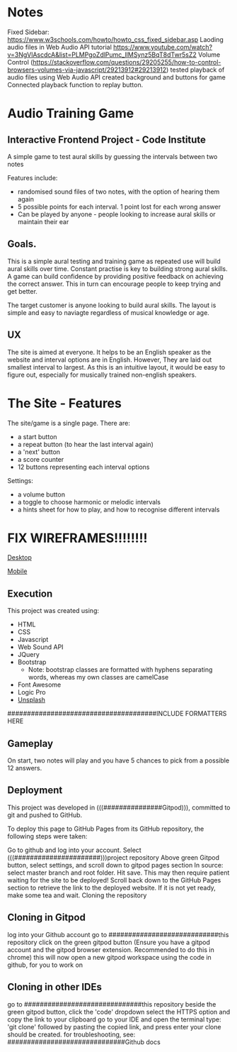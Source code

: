 # Notes

Fixed Sidebar: https://www.w3schools.com/howto/howto_css_fixed_sidebar.asp
Laoding audio files in Web Audio API tutorial https://www.youtube.com/watch?v=3NgVlAscdcA&list=PLMPgoZdlPumc_llMSynz5BqT8dTwr5sZ2
Volume Control (https://stackoverflow.com/questions/29205255/how-to-control-browsers-volumes-via-javascript/29213912#29213912)
tested playback of audio files using Web Audio API
created background and buttons for game
Connected playback function to replay button.


# Audio Training Game

## Interactive Frontend Project - Code Institute

A simple game to test aural skills by guessing the intervals between two notes

Features include:
- randomised sound files of two notes, with the option of hearing them again
- 5 possible points for each interval. 1 point lost for each wrong answer
- Can be played by anyone - people looking to increase aural skills or maintain their ear

## Goals.

This is a simple aural testing and training game as repeated use will build aural skills over time. Constant practise is key to building strong aural skills. A game can build confidence by providing positive feedback on achieving the correct answer. This in turn can encourage people to keep trying and get better.

The target customer is anyone looking to build aural skills. The layout is simple and easy to naviagte regardless of musical knowledge or age.

## UX

The site is aimed at everyone. It helps to be an English speaker as the website and interval options are in English. However, They are laid out smallest interval to largest. As this is an intuitive layout, it would be easy to figure out, especially for musically trained non-english speakers.

# The Site - Features

The site/game is a single page.
There are:
- a start button
- a repeat button (to hear the last interval again)
- a 'next' button
- a score counter
- 12 buttons representing each interval options

Settings:
- a volume button
- a toggle to choose harmonic or melodic intervals
- a hints sheet for how to play, and how to recognise different intervals

# FIX WIREFRAMES!!!!!!!!
[Desktop](assets/wireframes/md-DesktopWireframe.png)

[Mobile](assets/wireframes/mobileWireframe.png)


## Execution

This project was created using:

- HTML
- CSS 
- Javascript 
- Web Sound API 
- JQuery
- Bootstrap 
  - Note: bootstrap classes are formatted with hyphens separating words, whereas my own classes are camelCase
- Font Awesome 
- Logic Pro 
- [Unsplash](https://unsplash.com/)

######################################INCLUDE FORMATTERS HERE

## Gameplay
On start, two notes will play and you have 5 chances to pick from a possible 12 answers. 




## Deployment

This project was developed in (((###############Gitpod))), committed to git and pushed to GitHub.

To deploy this page to GitHub Pages from its GitHub repository, the following steps were taken:

Go to github and log into your account.
Select (((######################)))project repository
Above green Gitpod button, select settings, and scroll down to gitpod pages section
In source: select master branch and root folder.
Hit save. This may then require patient waiting for the site to be deployed!
Scroll back down to the GitHub Pages section to retrieve the link to the deployed website. If it is not yet ready, make some tea and wait.
Cloning the repository

## Cloning in Gitpod

log into your Github account
go to ############################this repository
click on the green gitpod button (Ensure you have a gitpod account and the gitpod browser extension. Recommended to do this in chrome)
this will now open a new gitpod workspace using the code in github, for you to work on

## Cloning in other IDEs

go to ##############################this repository
beside the green gitpod button, click the 'code' dropdown
select the HTTPS option and copy the link to your clipboard
go to your IDE and open the terminal
type: 'git clone' followed by pasting the copied link, and press enter
your clone should be created. for troubleshooting, see: ##############################Github docs